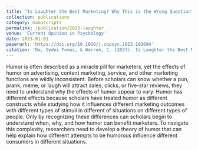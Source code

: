 ```yaml
---
title: "Is Laughter the Best Marketing? Why This is the Wrong Question"
collection: publications
category: manuscripts
permalink: /publication/2023-laughter
venue: 'Current Opinion in Psychology'
date: 2023-01-01
paperurl: 'https://doi.org/10.1016/j.copsyc.2023.101694'
citation: 'Do, Sydni Fomas, & Warren, C. (2023). Is Laughter the Best Marketing? Why This is the Wrong Question. Current Opinion in Psychology, 54, 101694. https://doi.org/10.1016/j.copsyc.2023.101694'
---
```


Humor is often described as a miracle pill for marketers, yet the effects of humor on advertising, content marketing, service, and other marketing functions are wildly inconsistent. Before scholars can know whether a pun, prank, meme, or laugh will attract sales, clicks, or five-star reviews, they need to understand why the effects of humor appear to vary. Humor has different effects because scholars have treated humor as different constructs while studying how it influences different marketing outcomes with different types of stimuli in different of situations on different types of people. Only by recognizing these differences can scholars begin to understand when, why, and how humor can benefit marketers. To navigate this complexity, researchers need to develop a theory of humor that can help explain how different attempts to be humorous influence different consumers in different situations.
